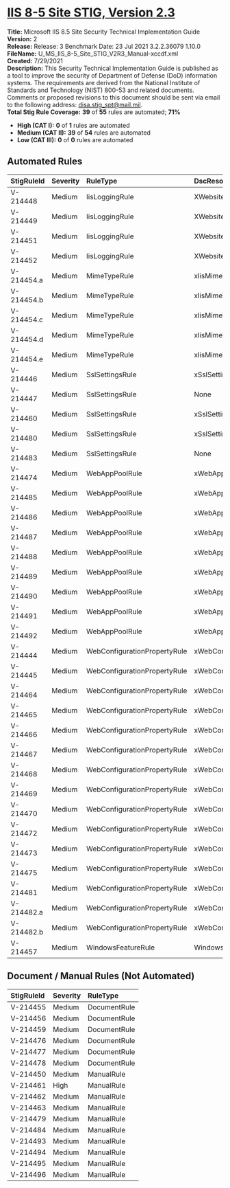 # [IIS 8-5 Site STIG, Version 2.3](https://github.com/Microsoft/PowerStig/wiki/IISSite-8.5-2.3)

**Title:** Microsoft IIS 8.5 Site Security Technical Implementation Guide  
**Version:** 2  
**Release:** Release: 3 Benchmark Date: 23 Jul 2021 3.2.2.36079 1.10.0  
**FileName:** U_MS_IIS_8-5_Site_STIG_V2R3_Manual-xccdf.xml  
**Created:** 7/29/2021  
**Description:** This Security Technical Implementation Guide is published as a tool to improve the security of Department of Defense (DoD) information systems. The requirements are derived from the National Institute of Standards and Technology (NIST) 800-53 and related documents. Comments or proposed revisions to this document should be sent via email to the following address: disa.stig_spt@mail.mil.  
**Total Stig Rule Coverage:** **39** of **55** rules are automated; **71%**

* **High (CAT I):** **0** of **1** rules are automated
* **Medium (CAT II):** **39** of **54** rules are automated
* **Low (CAT III):** **0** of **0** rules are automated

## Automated Rules

| StigRuleId | Severity | RuleType | DscResource | DuplicateOf |
| :---- | :---- | :---- | :---- | :---- |
| V-214448 | Medium | IisLoggingRule | XWebsite |  |
| V-214449 | Medium | IisLoggingRule | XWebsite |  |
| V-214451 | Medium | IisLoggingRule | XWebsite |  |
| V-214452 | Medium | IisLoggingRule | XWebsite |  |
| V-214454.a | Medium | MimeTypeRule | xIisMimeTypeMapping |  |
| V-214454.b | Medium | MimeTypeRule | xIisMimeTypeMapping |  |
| V-214454.c | Medium | MimeTypeRule | xIisMimeTypeMapping |  |
| V-214454.d | Medium | MimeTypeRule | xIisMimeTypeMapping |  |
| V-214454.e | Medium | MimeTypeRule | xIisMimeTypeMapping |  |
| V-214446 | Medium | SslSettingsRule | xSslSettings |  |
| V-214447 | Medium | SslSettingsRule | None | V-214446 |
| V-214460 | Medium | SslSettingsRule | xSslSettings |  |
| V-214480 | Medium | SslSettingsRule | xSslSettings |  |
| V-214483 | Medium | SslSettingsRule | None | V-214480 |
| V-214474 | Medium | WebAppPoolRule | xWebAppPool |  |
| V-214485 | Medium | WebAppPoolRule | xWebAppPool |  |
| V-214486 | Medium | WebAppPoolRule | xWebAppPool |  |
| V-214487 | Medium | WebAppPoolRule | xWebAppPool |  |
| V-214488 | Medium | WebAppPoolRule | xWebAppPool |  |
| V-214489 | Medium | WebAppPoolRule | xWebAppPool |  |
| V-214490 | Medium | WebAppPoolRule | xWebAppPool |  |
| V-214491 | Medium | WebAppPoolRule | xWebAppPool |  |
| V-214492 | Medium | WebAppPoolRule | xWebAppPool |  |
| V-214444 | Medium | WebConfigurationPropertyRule | xWebConfigKeyValue |  |
| V-214445 | Medium | WebConfigurationPropertyRule | xWebConfigKeyValue |  |
| V-214464 | Medium | WebConfigurationPropertyRule | xWebConfigKeyValue |  |
| V-214465 | Medium | WebConfigurationPropertyRule | xWebConfigKeyValue |  |
| V-214466 | Medium | WebConfigurationPropertyRule | xWebConfigKeyValue |  |
| V-214467 | Medium | WebConfigurationPropertyRule | xWebConfigKeyValue |  |
| V-214468 | Medium | WebConfigurationPropertyRule | xWebConfigKeyValue |  |
| V-214469 | Medium | WebConfigurationPropertyRule | xWebConfigKeyValue |  |
| V-214470 | Medium | WebConfigurationPropertyRule | xWebConfigKeyValue |  |
| V-214472 | Medium | WebConfigurationPropertyRule | xWebConfigKeyValue |  |
| V-214473 | Medium | WebConfigurationPropertyRule | xWebConfigKeyValue |  |
| V-214475 | Medium | WebConfigurationPropertyRule | xWebConfigKeyValue |  |
| V-214481 | Medium | WebConfigurationPropertyRule | xWebConfigKeyValue |  |
| V-214482.a | Medium | WebConfigurationPropertyRule | xWebConfigKeyValue |  |
| V-214482.b | Medium | WebConfigurationPropertyRule | xWebConfigKeyValue |  |
| V-214457 | Medium | WindowsFeatureRule | WindowsFeature |  |

## Document / Manual Rules (Not Automated)

| StigRuleId | Severity | RuleType |
| :---- | :---- | :---- |
| V-214455 | Medium | DocumentRule |
| V-214456 | Medium | DocumentRule |
| V-214459 | Medium | DocumentRule |
| V-214476 | Medium | DocumentRule |
| V-214477 | Medium | DocumentRule |
| V-214478 | Medium | DocumentRule |
| V-214450 | Medium | ManualRule |
| V-214461 | High | ManualRule |
| V-214462 | Medium | ManualRule |
| V-214463 | Medium | ManualRule |
| V-214479 | Medium | ManualRule |
| V-214484 | Medium | ManualRule |
| V-214493 | Medium | ManualRule |
| V-214494 | Medium | ManualRule |
| V-214495 | Medium | ManualRule |
| V-214496 | Medium | ManualRule |
